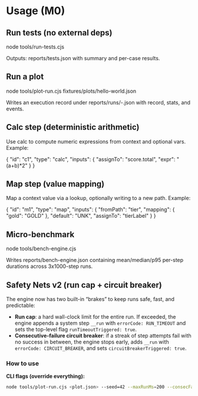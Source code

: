 # Usage (M0)

## Run tests (no external deps)

node tools/run-tests.cjs

Outputs: reports/tests.json with summary and per-case results.

## Run a plot

node tools/plot-run.cjs fixtures/plots/hello-world.json

Writes an execution record under reports/runs/<timestamp>-<plotId>.json with record, stats, and events.

## Calc step (deterministic arithmetic)

Use calc to compute numeric expressions from context and optional vars.
Example:

{
  "id": "c1", "type": "calc",
  "inputs": { "assignTo": "score.total", "expr": "(a+b)*2" }
}

## Map step (value mapping)

Map a context value via a lookup, optionally writing to a new path.
Example:

{
  "id": "m1", "type": "map",
  "inputs": { "fromPath": "tier", "mapping": { "gold": "GOLD" }, "default": "UNK", "assignTo": "tierLabel" }
}

## Micro-benchmark

node tools/bench-engine.cjs

Writes reports/bench-engine.json containing mean/median/p95 per-step durations across 3x1000-step runs.
## Safety Nets v2 (run cap + circuit breaker)

The engine now has two built-in “brakes” to keep runs safe, fast, and predictable:

- **Run cap**: a hard wall-clock limit for the entire run. If exceeded, the engine appends a system step `__run` with `errorCode: RUN_TIMEOUT` and sets the top-level flag `runTimeoutTriggered: true`.
- **Consecutive-failure circuit breaker**: if a streak of step attempts fail with no success in between, the engine stops early, adds `__run` with `errorCode: CIRCUIT_BREAKER`, and sets `circuitBreakerTriggered: true`.

### How to use

**CLI flags (override everything):**
```bash
node tools/plot-run.cjs <plot.json> --seed=42 --maxRunMs=200 --consecFailLimit=2
```
